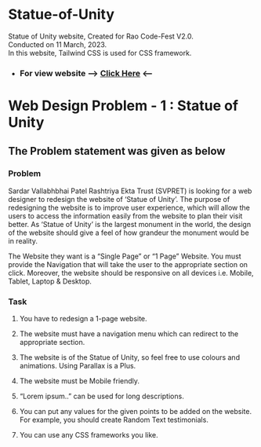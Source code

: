 # Statue-of-Unity
Statue of Unity website, Created for Rao Code-Fest V2.0. </br> Conducted on 11 March, 2023. </br> In this website, Tailwind CSS is used for CSS framework.

* ### For view website --> [Click Here](https://krish-panchani.github.io/Statue-of-Unity-Website/ "Statue of Unity") <--

# Web Design Problem - 1 : Statue of Unity


## The Problem statement was given as below

### Problem
Sardar Vallabhbhai Patel Rashtriya Ekta Trust (SVPRET) is looking for a web designer to redesign the website of ‘Statue of Unity’. The purpose of redesigning the website is to improve user experience, which will allow the users to access the information easily from the website to plan their visit better. As ‘Statue of Unity’ is the largest monument in the world, the design of the website should give a feel of how grandeur the monument would be in reality.

The Website they want is a “Single Page” or “1 Page” Website. You must provide the Navigation that will take the user to the appropriate section on click. Moreover, the website should be responsive on all devices i.e. Mobile, Tablet, Laptop & Desktop.

### Task

1. You have to redesign a 1-page website.

2. The website must have a navigation menu which can redirect to the appropriate section. 

3. The website is of the Statue of Unity, so feel free to use colours and animations. Using Parallax is a Plus.

4. The website must be Mobile friendly.

5. “Lorem ipsum..” can be used for long descriptions.

6. You can put any values for the given points to be added on the website. For example, you should create Random Text testimonials.

7. You can use any CSS frameworks you like.
